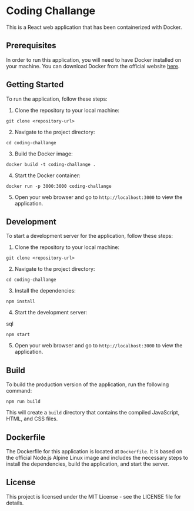 # Coding Challange

This is a React web application that has been containerized with Docker.

## Prerequisites

In order to run this application, you will need to have Docker installed on your machine. You can download Docker from the official website [here](https://www.docker.com/get-started).

## Getting Started

To run the application, follow these steps:

1.  Clone the repository to your local machine:

`git clone <repository-url>`

2.  Navigate to the project directory:

`cd coding-challange`

3.  Build the Docker image:

`docker build -t coding-challange .`

4.  Start the Docker container:

`docker run -p 3000:3000 coding-challange`

5.  Open your web browser and go to `http://localhost:3000` to view the application.

## Development

To start a development server for the application, follow these steps:

1.  Clone the repository to your local machine:

`git clone <repository-url>`

2.  Navigate to the project directory:

`cd coding-challange`

3.  Install the dependencies:

`npm install`

4.  Start the development server:

sql

`npm start`

5.  Open your web browser and go to `http://localhost:3000` to view the application.

## Build

To build the production version of the application, run the following command:

`npm run build`

This will create a `build` directory that contains the compiled JavaScript, HTML, and CSS files.

## Dockerfile

The Dockerfile for this application is located at `Dockerfile`. It is based on the official Node.js Alpine Linux image and includes the necessary steps to install the dependencies, build the application, and start the server.

## License

This project is licensed under the MIT License - see the LICENSE file for details.
